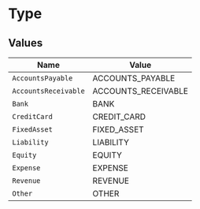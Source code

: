 # Type


## Values

| Name                 | Value                |
| -------------------- | -------------------- |
| `AccountsPayable`    | ACCOUNTS_PAYABLE     |
| `AccountsReceivable` | ACCOUNTS_RECEIVABLE  |
| `Bank`               | BANK                 |
| `CreditCard`         | CREDIT_CARD          |
| `FixedAsset`         | FIXED_ASSET          |
| `Liability`          | LIABILITY            |
| `Equity`             | EQUITY               |
| `Expense`            | EXPENSE              |
| `Revenue`            | REVENUE              |
| `Other`              | OTHER                |